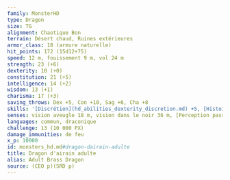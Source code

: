 ```yaml
---
family: MonsterHD
type: Dragon
size: TG
alignment: Chaotique Bon
terrain: Désert chaud, Ruines extérieures
armor_class: 18 (armure naturelle)
hit_points: 172 (15d12+75)
speed: 12 m, fouissement 9 m, vol 24 m
strength: 23 (+6)
dexterity: 10 (+0)
constitution: 21 (+5)
intelligence: 14 (+2)
wisdom: 13 (+1)
charisma: 17 (+3)
saving_throws: Dex +5, Con +10, Sag +6, Cha +8
skills: '[Discrétion](hd_abilities_dexterity_discretion.md) +5, [Histoire](hd_abilities_intelligence_histoire.md) +7, [Perception](hd_abilities_wisdom_perception.md) +11, [Persuasion](hd_abilities_charisma_persuasion.md) +8'
senses: vision aveugle 18 m, vision dans le noir 36 m, [Perception passive](hd_abilities_dexterity_perception_passive.md) 21
languages: commun, draconique
challenge: 13 (10 000 PX)
damage_immunities: de feu
x_p: 10000
id: monsters_hd.md#dragon-dairain-adulte
title: Dragon d'airain adulte
alias: Adult Brass Dragon
source: (CEO p)(SRD p)
---
```


